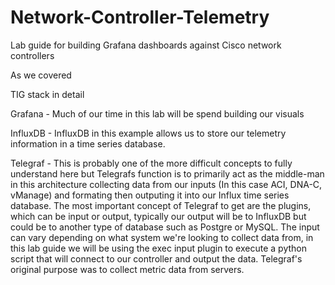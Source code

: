 # Network-Controller-Telemetry

Lab guide for building Grafana dashboards against Cisco network controllers


As we covered

TIG stack in detail

Grafana - Much of our time in this lab will be spend building our visuals

InfluxDB - InfluxDB in this example allows us to store our telemetry information in a time series database.

Telegraf - This is probably one of the more difficult concepts to fully understand here but Telegrafs function is to primarily act as the middle-man in this architecture collecting data from our inputs (In this case ACI, DNA-C, vManage) and formating then outputing it into our Influx time series database. The most important concept of Telegraf to get are the plugins, which can be input or output, typically our output will be to InfluxDB but could be to another type of database such as Postgre or MySQL. The input can vary depending on what system we're looking to collect data from, in this lab guide we will be using the exec input plugin to execute a python script that will connect to our controller and output the data. Telegraf's original purpose was to collect metric data from servers.
